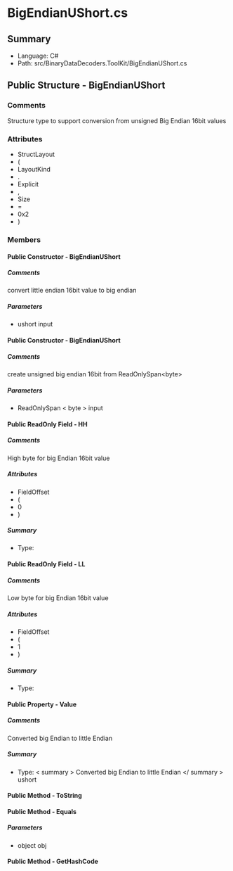 ﻿# BigEndianUShort.cs

## Summary

* Language: C#
* Path: src/BinaryDataDecoders.ToolKit/BigEndianUShort.cs

## Public Structure - BigEndianUShort

### Comments

 <summary>
 Structure type to support conversion from unsigned Big Endian 16bit values
 </summary>

### Attributes

 - StructLayout
 - (
 - LayoutKind
 - .
 - Explicit
 - ,
 - Size
 - =
 - 0x2
 - )

### Members

#### Public Constructor - BigEndianUShort

##### Comments

 <summary>
 convert little endian 16bit value to big endian
 </summary>
 <paramname="input"></param>

#####  Parameters

 - ushort input 

#### Public Constructor - BigEndianUShort

##### Comments

 <summary>
 create unsigned big endian 16bit from ReadOnlySpan&lt;byte&gt;
 </summary>
 <paramname="input"></param>

#####  Parameters

 - ReadOnlySpan < byte > input 

#### Public ReadOnly Field - HH

##### Comments

 <summary>
 High byte for big Endian 16bit value
 </summary>

##### Attributes

 - FieldOffset
 - (
 - 0
 - )

##### Summary

 * Type: 

#### Public ReadOnly Field - LL

##### Comments

 <summary>
 Low byte for big Endian 16bit value
 </summary>

##### Attributes

 - FieldOffset
 - (
 - 1
 - )

##### Summary

 * Type: 

#### Public Property - Value

##### Comments

 <summary>
 Converted big Endian to little Endian
 </summary>

##### Summary

 * Type:   < summary > 
  Converted big Endian to little Endian 
   </ summary > 
  ushort 

#### Public Method - ToString


#### Public Method - Equals

#####  Parameters

 - object obj 

#### Public Method - GetHashCode


